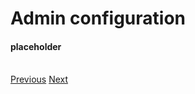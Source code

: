 # Admin configuration
<h4 class="fw-light">placeholder</h4><br/>

<div class="btn-group" role="group" aria-label="Basic example">
  <a href="?page=developing-extensions/Importing-$blueprint" class="btn btn-dark bg-light-subtle border-light-subtle">Previous</a>
  <a href="?page=developing-extensions/Packaging-extensions" class="btn btn-dark bg-light-subtle border-light-subtle">Next</a>
</div>